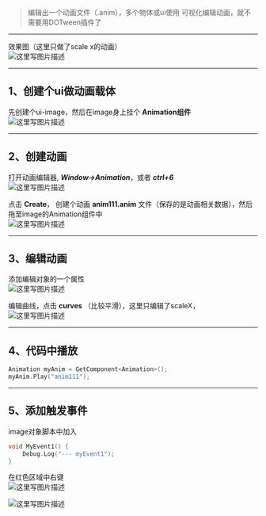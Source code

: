 > 编辑出一个动画文件（.anim），多个物体或ui使用
> 可视化编辑动画，就不需要用DOTween插件了

---
效果图（这里只做了scale x的动画）  
![这里写图片描述](http://img.blog.csdn.net/20160824213343225)

--- 
## 1、创建个ui做动画载体
先创建个ui-image，然后在image身上挂个 **Animation组件**  
![这里写图片描述](http://img.blog.csdn.net/20160824214422847)

---
## 2、创建动画
打开动画编辑器, ***Window->Animation***，或者 ***ctrl+6***  
![这里写图片描述](http://img.blog.csdn.net/20160824213811418)

点击 **Create**， 创建个动画 **anim111.anim** 文件（保存的是动画相关数据），然后拖至image的Animation组件中    
![这里写图片描述](http://img.blog.csdn.net/20160824214850510)

---
## 3、编辑动画
添加编辑对象的一个属性   
![这里写图片描述](http://img.blog.csdn.net/20160824215011840)

编辑曲线，点击 **curves** （比较平滑），这里只编辑了scaleX，  
![这里写图片描述](http://img.blog.csdn.net/20160824215339906)

---
## 4、代码中播放
```cpp
Animation myAnim = GetComponent<Animation>();
myAnim.Play("anim111");
```

---
## 5、添加触发事件
image对象脚本中加入
```cpp
void MyEvent1() {
    Debug.Log("--- myEvent1");
}
```

在红色区域中右键  
![这里写图片描述](http://img.blog.csdn.net/20160824215833865)

![这里写图片描述](http://img.blog.csdn.net/20160824215916253)
 